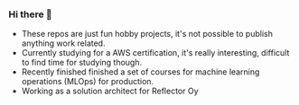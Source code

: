 ### Hi there 👋

-  These repos are just fun hobby projects, it's not possible to publish anything work related.
-  Currently studying for a AWS certification, it's really interesting, difficult to find time for studying though.
-  Recently finished finished a set of courses for machine learning operations (MLOps) for production.
-  Working as a solution architect for Reflector Oy
